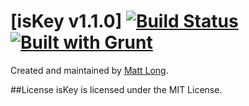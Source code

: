 [isKey v1.1.0] [![Build Status](https://travis-ci.org/longmatthewh/jquery-isKey.svg?branch=master)](https://travis-ci.org/longmatthewh/jquery-isKey) [![Built with Grunt](https://cdn.gruntjs.com/builtwith.png)](http://gruntjs.com/)
===============

Created and maintained by [Matt Long](https://github.com/longmatthewh).

##License
isKey is licensed under the MIT License.
